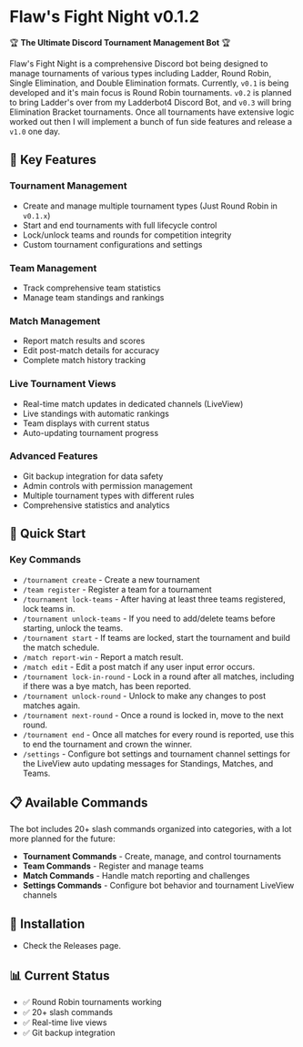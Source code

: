 # Flaw's Fight Night v0.1.2

🏆 **The Ultimate Discord Tournament Management Bot** 🏆

Flaw's Fight Night is a comprehensive Discord bot being designed to manage tournaments of various types including Ladder, Round Robin, Single Elimination, and Double Elimination formats. Currently, `v0.1` is being developed and it's main focus is Round Robin tournaments. `v0.2` is planned to bring Ladder's over from my Ladderbot4 Discord Bot, and `v0.3` will bring Elimination Bracket tournaments. Once all tournaments have extensive logic worked out then I will implement a bunch of fun side features and release a `v1.0` one day.

## 🌟 Key Features

### Tournament Management
- Create and manage multiple tournament types (Just Round Robin in `v0.1.x`)
- Start and end tournaments with full lifecycle control
- Lock/unlock teams and rounds for competition integrity
- Custom tournament configurations and settings

### Team Management
- Track comprehensive team statistics
- Manage team standings and rankings

### Match Management
- Report match results and scores
- Edit post-match details for accuracy
- Complete match history tracking

### Live Tournament Views
- Real-time match updates in dedicated channels (LiveView)
- Live standings with automatic rankings
- Team displays with current status
- Auto-updating tournament progress

### Advanced Features
- Git backup integration for data safety
- Admin controls with permission management
- Multiple tournament types with different rules
- Comprehensive statistics and analytics

## 🚀 Quick Start

### Key Commands
- `/tournament create` - Create a new tournament
- `/team register` - Register a team for a tournament
- `/tournament lock-teams` - After having at least three teams registered, lock teams in.
- `/tournament unlock-teams` - If you need to add/delete teams before starting, unlock the teams.
- `/tournament start` - If teams are locked, start the tournament and build the match schedule.
- `/match report-win` - Report a match result.
- `/match edit` - Edit a post match if any user input error occurs.
- `/tournament lock-in-round` - Lock in a round after all matches, including if there was a bye match, has been reported.
- `/tournament unlock-round` - Unlock to make any changes to post matches again.
- `/tournament next-round` - Once a round is locked in, move to the next round.
- `/tournament end` - Once all matches for every round is reported, use this to end the tournament and crown the winner.
- `/settings` - Configure bot settings and tournament channel settings for the LiveView auto updating messages for Standings, Matches, and Teams.

## 📋 Available Commands

The bot includes 20+ slash commands organized into categories, with a lot more planned for the future:
- **Tournament Commands** - Create, manage, and control tournaments
- **Team Commands** - Register and manage teams
- **Match Commands** - Handle match reporting and challenges
- **Settings Commands** - Configure bot behavior and tournament LiveView channels

## 🔧 Installation
- Check the Releases page.

## 📊 Current Status

- ✅ Round Robin tournaments working
- ✅ 20+ slash commands
- ✅ Real-time live views
- ✅ Git backup integration
